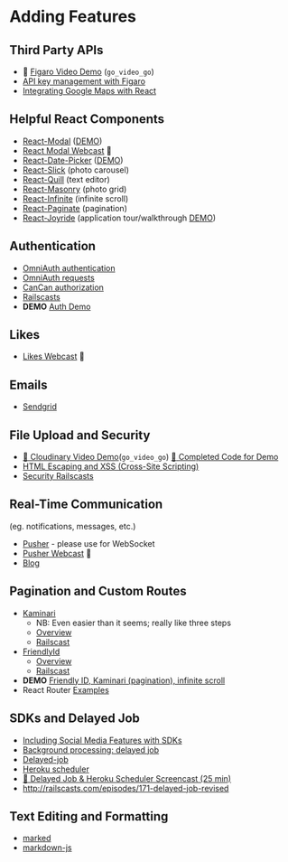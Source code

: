 # Adding Features

## Third Party APIs
* :movie_camera: [Figaro Video Demo][figaro-screencast] (`go_video_go`)
* [API key management with Figaro][figaro]
* [Integrating Google Maps with React][google-maps-demo]

[figaro-screencast]: https://vimeo.com/164602277
[figaro]: ./readings/figaro.md
[google-maps-demo]: https://github.com/appacademy/react-flux-curriculum/blob/master/w7d5/react_map_demo.html

## Helpful React Components
* [React-Modal][react-modals] ([DEMO][react-modal-demo])
* [React Modal Webcast][react-modal-webcast] :movie_camera:
* [React-Date-Picker][react-date-picker-github] ([DEMO][react-date-picker-demo])
* [React-Slick][react-slick-github] (photo carousel)
* [React-Quill][react-quill-github] (text editor)
* [React-Masonry][react-masonry-github] (photo grid)
* [React-Infinite][react-infinite-github] (infinite scroll)
* [React-Paginate][react-paginate-github] (pagination)
* [React-Joyride][react-joyride-github] (application tour/walkthrough [DEMO][react-joyride-demo])

[react-modals]:https://github.com/appacademy/capstone-project-curriculum/blob/master/readings/react-modals.md
[react-modal-demo]:https://reactcommunity.org/react-modal/bootstrap/
[react-date-picker-github]:https://github.com/zippyui/react-date-picker
[react-date-picker-demo]:http://zippyui.com/react-date-picker/
[react-slick-github]:https://github.com/akiran/react-slick
[react-quill-github]:https://github.com/zenoamaro/react-quill
[react-masonry-github]:https://github.com/eiriklv/react-masonry-component
[react-infinite-github]:https://github.com/seatgeek/react-infinite
[react-paginate-github]:https://github.com/AdeleD/react-paginate
[react-joyride-github]:https://github.com/gilbarbara/react-joyride
[react-joyride-demo]:http://gilbarbara.github.io/react-joyride/
[react-modal-webcast]: https://vimeo.com/164336429

## Authentication
* [OmniAuth authentication][omniauth]
* [OmniAuth requests][omniauth-ii]
* [CanCan authorization][cancan]
* [Railscasts][auth-railscasts]
* **DEMO** [Auth Demo][omniauth-devise-demo]

[omniauth]: ./readings/omniauth.md
[omniauth-ii]: ./readings/omniauth-ii.md
[cancan]: ./readings/cancan.md
[facebook-login]: ./readings/facebook-login.md
[auth-railscasts]: ./readings/auth-railscasts.md
[omniauth-devise-demo]: https://github.com/appacademy/OmniAuthDevise

## Likes
* [Likes Webcast][likes-webcast] :movie_camera:

[likes-webcast]: https://vimeo.com/164327432

## Emails
* [Sendgrid][sendgrid]

[sendgrid]: ./readings/sendgrid.md

## File Upload and Security
* [:movie_camera: Cloudinary Video Demo][cloudinary-screencast](`go_video_go`)
  [:file_folder: Completed Code for Demo][cloudinary-demo]
* [HTML Escaping and XSS (Cross-Site Scripting)][HTML Escaping]
* [Security Railscasts][security-railscasts]


[cloudinary-screencast]: https://vimeo.com/164612621
[cloudinary-demo]: https://github.com/appacademy/react_cloudinary_demo
[security-railscasts]: ./readings/security-railscasts.md
[filepicker]: ./readings/filepicker.md
[HTML Escaping]: ./readings/xss.md

## Real-Time Communication
(eg. notifications, messages, etc.)
* [Pusher][pusher] - please use for WebSocket
* [Pusher Webcast][pusher-webcast] :movie_camera:
* [Blog][pusher-blog]

[pusher]:https://pusher.com/
[pusher-webcast]: https://vimeo.com/164515140
[pusher-blog]:http://blog.pusher.com/making-reactjs-realtime-with-websockets/

## Pagination and Custom Routes
* [Kaminari][kaminari-github]
    * NB: Even easier than it seems; really like three steps
    * [Overview][kaminari-overview]
    * [Railscast][kaminari-railscast]
* [FriendlyId][friendly-id-github]
    * [Overview][friendly-id-overview]
    * [Railscast][friendly-id-railscast]
* **DEMO** [Friendly ID, Kaminari (pagination), infinite scroll][friendly-kaminari-delayed-demo]
* React Router [Examples][react-router-examples]

[kaminari-github]: https://github.com/amatsuda/kaminari
[kaminari-overview]: ./readings/kaminari.md
[kaminari-railscast]: http://railscasts.com/episodes/254-pagination-with-kaminari
[friendly-id-github]: https://github.com/norman/friendly_id
[friendly-id-overview]: ./readings/friendly-id.md
[friendly-id-railscast]: http://railscasts.com/episodes/314-pretty-urls-with-friendlyid
[friendly-kaminari-delayed-demo]: https://github.com/appacademy/friendly-kaminari-demo
[react-router-examples]:https://github.com/reactjs/react-router/tree/master/examples

## SDKs and Delayed Job
* [Including Social Media Features with SDKs][sdks]
* [Background processing: delayed job][delayed-job]
* [Delayed-job][delayed-job-overview]
* [Heroku scheduler][heroku-scheduler]
* [:movie_camera:  Delayed Job & Heroku Scheduler Screencast (25 min)][delayed-job-screencast]
* http://railscasts.com/episodes/171-delayed-job-revised

[sdks]: ./readings/sdks.md
[delayed-job]: ./readings/delayed-job.md
[delayed-job-overview]: ./readings/delayed-job-2.md
[heroku-scheduler]: ./readings/heroku-scheduler.md
[delayed-job-screencast]: http://vimeo.com/groups/appacademy/videos/96533711

## Text Editing and Formatting
* [marked][marked]
* [markdown-js][markdown-js]

[marked]: https://github.com/chjj/marked
[markdown-js]: https://github.com/evilstreak/markdown-js
